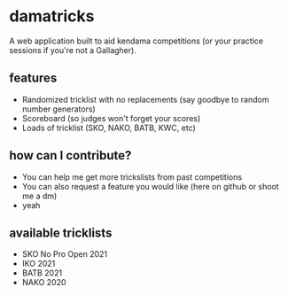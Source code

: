 # damatricks

A web application built to aid kendama competitions (or your practice sessions if you're not a Gallagher).

## features

- Randomized tricklist with no replacements (say goodbye to random number generators)
- Scoreboard (so judges won't forget your scores)
- Loads of tricklist (SKO, NAKO, BATB, KWC, etc)

## how can I contribute?

- You can help me get more trickslists from past competitions
- You can also request a feature you would like (here on github or shoot me a dm)
- yeah

## available tricklists

- SKO No Pro Open 2021
- IKO 2021
- BATB 2021
- NAKO 2020
